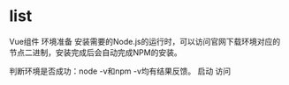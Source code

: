 # list
Vue组件
环境准备
安装需要的Node.js的运行时，可以访问官网下载环境对应的节点二进制，安装完成后会自动完成NPM的安装。

判断环境是否成功：node -v和npm -v均有结果反馈。
启动
访问
